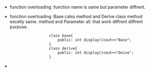 * function overloading :function name is same but parameter diffrent.
* function overloading :Base calss method and Derive class method excetly same. method and Parameter all.
                      that work diffrent diffrent purpuse.
        
                        class base{
                            public: int display()cout<<"Base";
                        }
                        class derive{
                            public: int display()cout<<"Deive";
                        }

* 